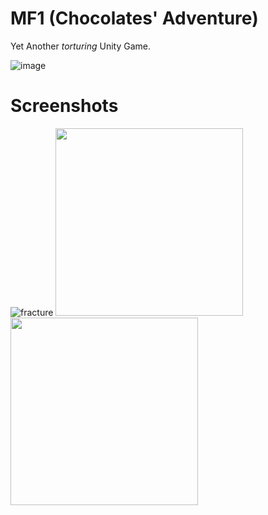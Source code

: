 # MF1 (Chocolates' Adventure)
Yet Another *torturing* Unity Game.

![image](https://user-images.githubusercontent.com/15688641/183360253-1b42dcab-174c-42f7-9e9f-17c96562070a.png)

# Screenshots

![fracture](https://user-images.githubusercontent.com/15688641/183360918-9713040a-8149-4944-a85a-4e965d891920.png)
<img src="https://user-images.githubusercontent.com/15688641/183360503-a9d876c7-c10d-476e-a130-b5a760eaeae6.png" height="300" />
<img src="https://user-images.githubusercontent.com/15688641/183360547-f34eef77-887d-47f0-87cf-39d0624c9dea.png" height="300" />
